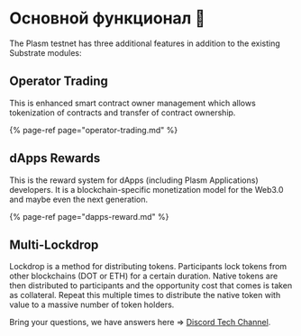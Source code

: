 # Основной функционал 🏡

The Plasm testnet has three additional features in addition to the existing Substrate modules:

## **Operator Trading**

This is enhanced smart contract owner management which allows tokenization of contracts and transfer of contract ownership.

{% page-ref page="operator-trading.md" %}

## **dApps Rewards**

This is the reward system for dApps \(including Plasm Applications\) developers. It is a blockchain-specific monetization model for the Web3.0 and maybe even the next generation.

{% page-ref page="dapps-reward.md" %}

## **Multi-Lockdrop**

Lockdrop is a method for distributing tokens. Participants lock tokens from other blockchains \(DOT or ETH\) for a certain duration. Native tokens are then distributed to participants and the opportunity cost that comes is taken as collateral. Repeat this multiple times to distribute the native token with value to a massive number of token holders.

Bring your questions, we have answers here =&gt; [Discord Tech Channel](https://discord.gg/Z3nC9U4).

